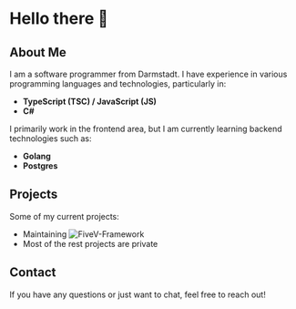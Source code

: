 # Hello there 👋

## About Me

I am a software programmer from Darmstadt. I have experience in various programming languages and technologies, particularly in:

- **TypeScript (TSC) / JavaScript (JS)**
- **C#**

I primarily work in the frontend area, but I am currently learning backend technologies such as:

- **Golang**
- **Postgres**

## Projects

Some of my current projects:

- Maintaining ![FiveV-Framework](https://github.com/FiveV-Framework?view_as=public)
- Most of the rest projects are private

## Contact

If you have any questions or just want to chat, feel free to reach out!
